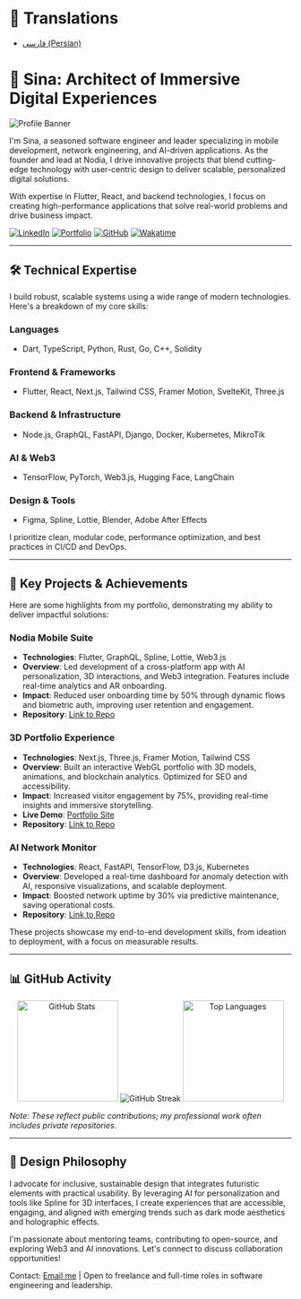 
# 📖 Translations
- [فارسی (Persian)](./README-fa.markdown)
# 🌌 Sina: Architect of Immersive Digital Experiences

![Profile Banner](https://media.giphy.com/media/v1.Y2lkPTc5MGI3NjExZTBhZmQ3YzE3M2QyOGZiZTg1YzVhNDVhZmM3MDI5M2U2YzA4MjUzMiZlcD12MV9pbnRlcm5hbF9naWZfYnlfaWQmY3Q9Zw/3o7bu3XilJ5BOiSGic/giphy.gif)

I'm Sina, a seasoned software engineer and leader specializing in mobile development, network engineering, and AI-driven applications. As the founder and lead at Nodia, I drive innovative projects that blend cutting-edge technology with user-centric design to deliver scalable, personalized digital solutions.

With expertise in Flutter, React, and backend technologies, I focus on creating high-performance applications that solve real-world problems and drive business impact.

[![LinkedIn](https://img.shields.io/badge/LinkedIn-0077B5?style=flat-square&logo=linkedin&logoColor=white)](https://linkedin.com/in/isina-nej)
[![Portfolio](https://img.shields.io/badge/Portfolio-FF2E63?style=flat-square&logo=vercel&logoColor=white)](https://isina-nej.vercel.app)
[![GitHub](https://img.shields.io/badge/GitHub-181717?style=flat-square&logo=github&logoColor=white)](https://github.com/isina-nej)
[![Wakatime](https://wakatime.com/badge/user/isina_nej.svg)](https://wakatime.com/@isina_nej)

---

## 🛠️ Technical Expertise

I build robust, scalable systems using a wide range of modern technologies. Here's a breakdown of my core skills:

### Languages
- Dart, TypeScript, Python, Rust, Go, C++, Solidity

### Frontend & Frameworks
- Flutter, React, Next.js, Tailwind CSS, Framer Motion, SvelteKit, Three.js

### Backend & Infrastructure
- Node.js, GraphQL, FastAPI, Django, Docker, Kubernetes, MikroTik

### AI & Web3
- TensorFlow, PyTorch, Web3.js, Hugging Face, LangChain

### Design & Tools
- Figma, Spline, Lottie, Blender, Adobe After Effects

I prioritize clean, modular code, performance optimization, and best practices in CI/CD and DevOps.

---

## 🌟 Key Projects & Achievements

Here are some highlights from my portfolio, demonstrating my ability to deliver impactful solutions:

### Nodia Mobile Suite
- **Technologies**: Flutter, GraphQL, Spline, Lottie, Web3.js
- **Overview**: Led development of a cross-platform app with AI personalization, 3D interactions, and Web3 integration. Features include real-time analytics and AR onboarding.
- **Impact**: Reduced user onboarding time by 50% through dynamic flows and biometric auth, improving user retention and engagement.
- **Repository**: [Link to Repo](https://github.com/isina-nej/nodia-mobile-suite)

### 3D Portfolio Experience
- **Technologies**: Next.js, Three.js, Framer Motion, Tailwind CSS
- **Overview**: Built an interactive WebGL portfolio with 3D models, animations, and blockchain analytics. Optimized for SEO and accessibility.
- **Impact**: Increased visitor engagement by 75%, providing real-time insights and immersive storytelling.
- **Live Demo**: [Portfolio Site](https://isina-nej.vercel.app)
- **Repository**: [Link to Repo](https://github.com/isina-nej/3d-portfolio)

### AI Network Monitor
- **Technologies**: React, FastAPI, TensorFlow, D3.js, Kubernetes
- **Overview**: Developed a real-time dashboard for anomaly detection with AI, responsive visualizations, and scalable deployment.
- **Impact**: Boosted network uptime by 30% via predictive maintenance, saving operational costs.
- **Repository**: [Link to Repo](https://github.com/isina-nej/ai-network-monitor)

These projects showcase my end-to-end development skills, from ideation to deployment, with a focus on measurable results.

---

## 📊 GitHub Activity

<div align="center">
  <img src="https://github-readme-stats.vercel.app/api?username=isina-nej&show_icons=true&theme=transparent&hide_border=true&title_color=FF2E63&text_color=FFFFFF&icon_color=FF2E63" alt="GitHub Stats" height="180"/>
  <img src="https://github-readme-streak-stats.herokuapp.com?user=isina-nej&theme=transparent&hide_border=true&background=0D1117&stroke=FF2E63&ring=FF2E63&fire=FF2E63&currStreakNum=FF2E63&sideNums=FF2E63&currStreakLabel=FF2E63&sideLabels=FF2E63" alt="GitHub Streak" />
  <img src="https://github-readme-stats.vercel.app/api/top-langs/?username=isina-nej&layout=compact&langs_count=10&theme=transparent&hide_border=true&title_color=FF2E63&text_color=FFFFFF" alt="Top Languages" height="180"/>
</div>

*Note: These reflect public contributions; my professional work often includes private repositories.*

---

## 🎨 Design Philosophy

I advocate for inclusive, sustainable design that integrates futuristic elements with practical usability. By leveraging AI for personalization and tools like Spline for 3D interfaces, I create experiences that are accessible, engaging, and aligned with emerging trends such as dark mode aesthetics and holographic effects.

I'm passionate about mentoring teams, contributing to open-source, and exploring Web3 and AI innovations. Let's connect to discuss collaboration opportunities!

Contact: [Email me](mailto:your.email@example.com) | Open to freelance and full-time roles in software engineering and leadership.
